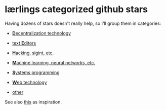 # lærlings categorized github stars

Having dozens of stars doesn't really help, so I'll group them in categories:

- [**D**ecentralization technology](./decentralization.md)
- [text **E**ditors](./editors.md)
- [**H**acking, sigint, etc.](./hacking.md)
- [**M**achine learning, neural networks, etc.](./machinelearning.md)
- [**S**ystems programming](./systems.md)
- [**W**eb technology](./web.md)

- [other](./other.md)

See also [this](https://github.com/karan/Projects/tree/23fd5a1f076706f1760d228609b5766a1c186acd) as inspiration.